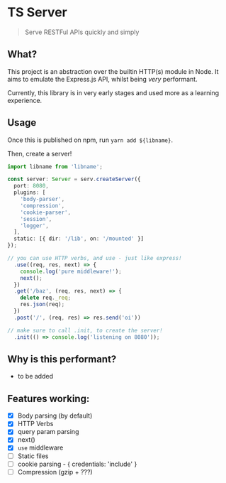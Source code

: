 # TS Server
> Serve RESTFul APIs quickly and simply

## What?
This project is an abstraction over the builtin HTTP(s) module in Node. It aims to emulate the Express.js API, whilst being *very* performant.

Currently, this library is in very early stages and used more as a learning experience.

## Usage
Once this is published on npm, run `yarn add ${libname}`.

Then, create a server!

```ts
import libname from 'libname';

const server: Server = serv.createServer({
  port: 8080,
  plugins: [
    'body-parser', 
    'compression', 
    'cookie-parser', 
    'session',
    'logger',
  ],
  static: [{ dir: '/lib', on: '/mounted' }]
});

// you can use HTTP verbs, and use - just like express!
  .use((req, res, next) => {
    console.log('pure middleware!');
    next();
  })
  .get('/baz', (req, res, next) => {
    delete req._req;
    res.json(req);
  })
  .post('/', (req, res) => res.send('oi'))

// make sure to call .init, to create the server!
  .init(() => console.log('listening on 8080'));

```

## Why is this performant?
- to be added

## Features working:
- [x] Body parsing (by default)
- [x] HTTP Verbs
- [x] query param parsing
- [x] next()
- [x] `use` middleware
- [ ] Static files
- [ ] cookie parsing - { credentials: 'include' }
- [ ] Compression (gzip + ???)